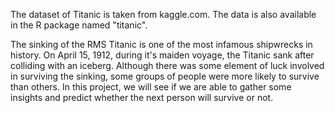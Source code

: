 The dataset of Titanic is taken from kaggle.com. The data is also available in the R package named "titanic".

The sinking of the RMS Titanic is one of the most infamous shipwrecks in history. 
On April 15, 1912, during it's maiden voyage, the Titanic sank after colliding with an iceberg.
Although there was some element of luck involved in surviving the sinking, some groups of people were more likely to survive than others.
In this project, we will see if we are able to gather some insights and predict whether the next person will survive or not.


